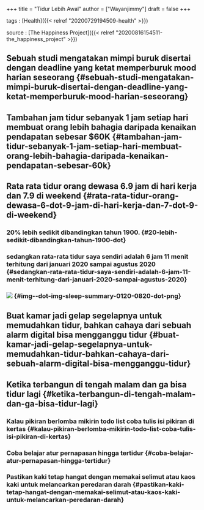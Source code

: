 +++
title = "Tidur Lebih Awal"
author = ["Wayanjimmy"]
draft = false
+++

tags
: [Health]({{< relref "20200729194509-health" >}})

source
: [The Happiness Project]({{< relref "20200816154511-the_happiness_project" >}})


## Sebuah studi mengatakan mimpi buruk disertai dengan deadline yang ketat memperburuk mood harian seseorang {#sebuah-studi-mengatakan-mimpi-buruk-disertai-dengan-deadline-yang-ketat-memperburuk-mood-harian-seseorang}


## Tambahan jam tidur sebanyak 1 jam setiap hari membuat orang lebih bahagia daripada kenaikan pendapatan sebesar $60K {#tambahan-jam-tidur-sebanyak-1-jam-setiap-hari-membuat-orang-lebih-bahagia-daripada-kenaikan-pendapatan-sebesar-60k}


## Rata rata tidur orang dewasa 6.9 jam di hari kerja dan 7.9 di weekend {#rata-rata-tidur-orang-dewasa-6-dot-9-jam-di-hari-kerja-dan-7-dot-9-di-weekend}


### 20% lebih sedikit dibandingkan tahun 1900. {#20-lebih-sedikit-dibandingkan-tahun-1900-dot}


### sedangkan rata-rata tidur saya sendiri adalah 6 jam 11 menit terhitung dari januari 2020 sampai agustus 2020 {#sedangkan-rata-rata-tidur-saya-sendiri-adalah-6-jam-11-menit-terhitung-dari-januari-2020-sampai-agustus-2020}


### ![](/ox-hugo/sleep-summary-0120-0820.png) {#img--dot-img-sleep-summary-0120-0820-dot-png}


## Buat kamar jadi gelap segelapnya untuk memudahkan tidur, bahkan cahaya dari sebuah alarm digital bisa mengganggu tidur {#buat-kamar-jadi-gelap-segelapnya-untuk-memudahkan-tidur-bahkan-cahaya-dari-sebuah-alarm-digital-bisa-mengganggu-tidur}


## Ketika terbangun di tengah malam dan ga bisa tidur lagi {#ketika-terbangun-di-tengah-malam-dan-ga-bisa-tidur-lagi}


### Kalau pikiran berlomba mikirin todo list coba tulis isi pikiran di kertas {#kalau-pikiran-berlomba-mikirin-todo-list-coba-tulis-isi-pikiran-di-kertas}


### Coba belajar atur pernapasan hingga tertidur {#coba-belajar-atur-pernapasan-hingga-tertidur}


### Pastikan kaki tetap hangat dengan memakai selimut atau kaos kaki untuk melancarkan peredaran darah {#pastikan-kaki-tetap-hangat-dengan-memakai-selimut-atau-kaos-kaki-untuk-melancarkan-peredaran-darah}
